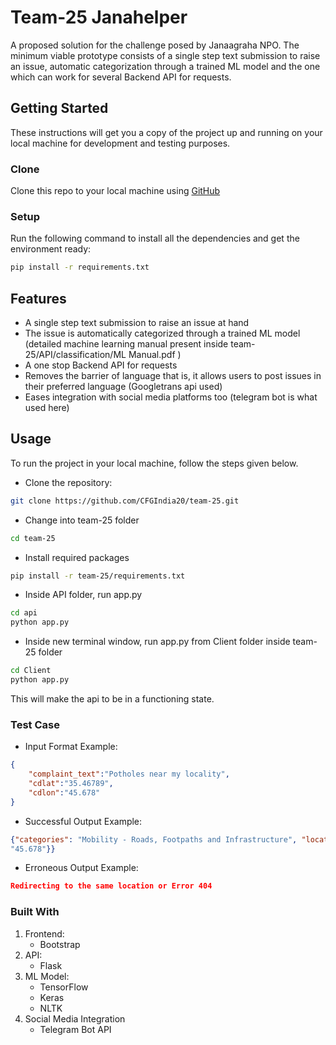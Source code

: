 # Team-25 Janahelper
A proposed solution for the challenge posed by Janaagraha NPO. The minimum viable prototype consists of a single step text submission to raise an issue, automatic categorization through a trained ML model and the one which can work for several Backend API for requests.

## Getting Started
These instructions will get you a copy of the project up and running on your local machine for development and testing purposes. 

### Clone
Clone this repo to your local machine using [GitHub](https://github.com/CFGIndia20/team-25.git)

### Setup
Run the following command to install all the dependencies and get the environment ready: <br/> 

```bash
pip install -r requirements.txt
```

## Features
* A single step text submission to raise an issue at hand
* The issue is automatically categorized through a trained ML model (detailed machine learning manual present inside team-25/API/classification/ML Manual.pdf )
* A one stop Backend API for requests
* Removes the barrier of language that is, it allows users to post issues in their preferred language (Googletrans api used)
* Eases integration with social media platforms too (telegram bot is what used here)

## Usage

To run the project in your local machine, follow the steps given below.

* Clone the repository:
```bash
git clone https://github.com/CFGIndia20/team-25.git
```
* Change into team-25 folder
```bash
cd team-25
```
* Install required packages
```bash
pip install -r team-25/requirements.txt
```
* Inside API folder, run app.py
```bash
cd api
python app.py
```
* Inside new terminal window, run app.py from Client folder inside team-25 folder
```bash
cd Client
python app.py
```

This will make the api to be in a functioning state.

### Test Case

* Input Format Example:<br/>
```json
{
    "complaint_text":"Potholes near my locality",
    "cdlat":"35.46789",
    "cdlon":"45.678"
}
```
* Successful Output Example: <br/>
```json
{"categories": "Mobility - Roads, Footpaths and Infrastructure", "location": {"latitude": "35.46789", "longitude":
"45.678"}}
```
* Erroneous Output Example: </br>
```json
Redirecting to the same location or Error 404
```

### Built With

1. Frontend:
   - Bootstrap
2. API:
   - Flask
3. ML Model:
   - TensorFlow
   - Keras
   - NLTK
4. Social Media Integration
   - Telegram Bot API

